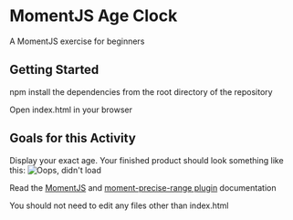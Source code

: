 # MomentJS Age Clock
A MomentJS exercise for beginners 

## Getting Started
npm install the dependencies from the root directory of the repository

Open index.html in your browser

## Goals for this Activity
Display your exact age. Your finished product should look something like this:
![Oops, didn't load](https://media.giphy.com/media/l0IyfFJ3bLT3LymZy/giphy.gif)


Read the [MomentJS](https://momentjs.com/) and [moment-precise-range plugin](https://www.npmjs.com/package/moment-precise-range) documentation


You should not need to edit any files other than index.html
